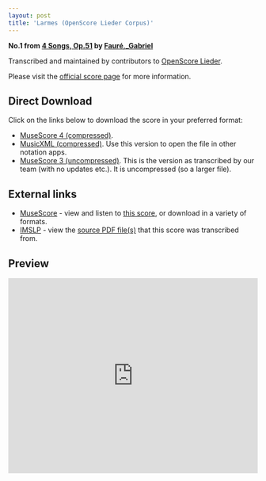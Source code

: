 ```yaml
---
layout: post
title: 'Larmes (OpenScore Lieder Corpus)'
---
```


__No.1 from [4 Songs, Op.51](https://fourscoreandmore.org/OpenScore/Faur%C3%A9%2C_Gabriel/4_Songs%2C_Op.51/) by [Fauré,_Gabriel](https://fourscoreandmore.org/OpenScore/Faur%C3%A9%2C_Gabriel)__

Transcribed and maintained by contributors to [OpenScore Lieder].

Please visit the [official score page] for more information.

[official score page]: https://musescore.com/openscore-lieder-corpus/scores/6135958
[OpenScore Lieder]: https://musescore.com/openscore-lieder-corpus

## Direct Download

Click on the links below to download the score in your preferred format:
- [MuseScore 4 (compressed)](https://fourscoreandmore.org/OpenScore/Faur%C3%A9%2C_Gabriel/4_Songs%2C_Op.51/1_Larmes.mscz).
- [MusicXML (compressed)](https://fourscoreandmore.org/OpenScore/Faur%C3%A9%2C_Gabriel/4_Songs%2C_Op.51/1_Larmes.mxl). Use this version to open the file in other notation apps.
- [MuseScore 3 (uncompressed)](https://raw.githubusercontent.com/OpenScore/Lieder/refs/heads/main/scores/Faur%C3%A9%2C_Gabriel/4_Songs%2C_Op.51/1_Larmes/lc6135958.mscx). This is the version as transcribed by our team (with no updates etc.). It is uncompressed (so a larger file).

## External links

- [MuseScore] - view and listen to [this score][MuseScore], or download in a variety of formats.
- [IMSLP] - view the [source PDF file(s)][IMSLP] that this score was transcribed from.

[MuseScore]: https://musescore.com/score/6135958
[IMSLP]: https://imslp.org/wiki/Special:ReverseLookup/24123

## Preview

<iframe width="100%" height="394" src="https://musescore.com/openscore-lieder-corpus/scores/6135958/embed" frameborder="0" allowfullscreen allow="autoplay; fullscreen"></iframe>
